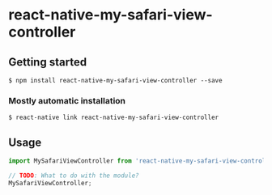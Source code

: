 # react-native-my-safari-view-controller

## Getting started

`$ npm install react-native-my-safari-view-controller --save`

### Mostly automatic installation

`$ react-native link react-native-my-safari-view-controller`

## Usage
```javascript
import MySafariViewController from 'react-native-my-safari-view-controller';

// TODO: What to do with the module?
MySafariViewController;
```
